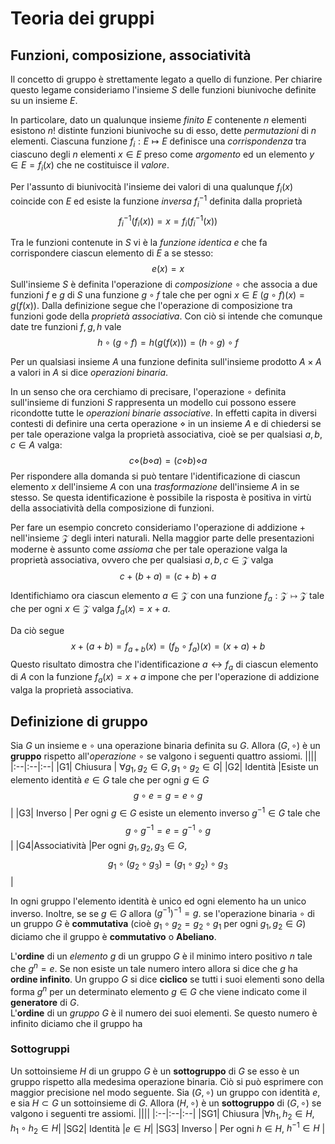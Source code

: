 # Teoria dei gruppi

## Funzioni, composizione, associatività
Il concetto di gruppo è strettamente legato a quello di funzione. Per chiarire questo legame consideriamo l'insieme $S$ delle funzioni biunivoche definite su un insieme $E$. 

In particolare, dato un qualunque insieme *finito* $E$ contenente $n$ elementi esistono $n!$ distinte funzioni biunivoche su di esso, dette *permutazioni* di $n$ elementi. Ciascuna funzione $f_i : E \mapsto E$ definisce una *corrispondenza* tra ciascuno degli $n$ elementi $x \in E$ preso come *argomento* ed un elemento $y \in E =f_i(x)$ che ne costituisce il *valore*. 

Per l'assunto di biunivocità l'insieme dei valori di una qualunque $f_i(x)$ coincide con $E$ ed esiste la funzione *inversa* $f^{-1}_i$ definita dalla proprietà 
$$f^{-1}_i(f_i(x)) = x = f_i(f^{-1}_i(x))$$
  
Tra le funzioni contenute in $S$ vi è la *funzione identica* $e$ che fa corrispondere ciascun elemento di $E$ a se stesso:
$$e(x) = x $$
Sull'insieme $S$ è definita l'operazione di *composizione* $\circ$ che associa a due funzioni $f$ e $g$ di $S$ una funzione $g \circ f$ tale che per ogni $x \in E$ $(g \circ f)(x) = g(f(x))$. Dalla definizione segue che l'operazione di composizione tra funzioni gode della *proprietà associativa*. Con ciò si intende che comunque date tre funzioni $f, g, h$ vale 
$$ h \circ (g \circ f) = h(g(f(x))) =(h \circ g) \circ f $$

Per un qualsiasi insieme $A$ una funzione definita sull'insieme prodotto $A\times A$ a valori in $A$ si dice *operazioni binaria*. 

In un senso che ora cerchiamo di precisare, l'operazione $\circ$ definita sull'insieme di funzioni $S$ rappresenta un modello cui possono essere ricondotte tutte le *operazioni binarie associative*. In effetti capita in diversi contesti di definire una certa operazione $\diamond$ in un insieme $A$ e di chiedersi se per tale operazione valga la proprietà associativa, cioè se per qualsiasi $a, b, c \in A$ valga:
$$ c \diamond (b \diamond a) = (c \diamond b) \diamond a$$
Per rispondere alla domanda si può tentare l'identificazione di ciascun elemento $x$ dell'insieme $A$ con una *trasformazione* dell'insieme $A$ in se stesso. Se questa identificazione è possibile la risposta è positiva in virtù della associatività della composizione di funzioni.

Per fare un esempio concreto consideriamo l'operazione di addizione $+$ nell'insieme $\mathcal Z$ degli interi naturali.  Nella maggior parte delle presentazioni moderne è assunto come *assioma* che per tale operazione valga la proprietà associativa, ovvero che per qualsiasi $a, b, c \in \mathcal Z$ valga
$$c + (b + a) = (c + b) + a$$

Identifichiamo ora ciascun elemento $a \in \mathcal Z$ con una funzione  $f_{a} : \mathcal Z \mapsto \mathcal Z$ tale che per ogni $x \in \mathcal Z$ valga $f_{a}(x) = x + a$. 

Da ciò segue 
$$ x + (a + b) = f_{a+b}(x) = (f_{b} \circ f_{a})(x) = (x+a) + b$$
Questo risultato dimostra che l'identificazione $a \leftrightarrow f_{a}$ di ciascun elemento di $A$ con la funzione $f_{a}(x) = x+a$ impone che per l'operazione di addizione valga la proprietà associativa.  

## Definizione di gruppo
Sia $G$ un insieme e $\circ$ una operazione binaria definita su $G$. Allora $(G, \circ )$ è un **gruppo** rispetto all'*operazione* $\circ$ se valgono i seguenti quattro assiomi.
||||
|:--|:--|:--|
|G1| Chiusura | $\forall g_{1},g_{2} \in G, g_{1} \circ g_{2} \in G$|
|G2| Identità |Esiste un elemento identità $e \in G$ tale che per ogni $g \in G$ $$g \circ e = g = e \circ g $$|
|G3| Inverso | Per ogni $g \in G$ esiste un elemento inverso $g^{-1}  \in G$ tale che $$ g \circ g^{-1} = e = g^{-1} \circ g$$|
|G4|Associatività |Per ogni $g_{1},g_{2},g_{3} \in G$, $$g_{1} \circ (g_{2} \circ g_{3}) = (g_{1} \circ g_{2}) \circ g_{3}$$  |

In ogni gruppo l'elemento identità è unico ed ogni elemento ha un unico inverso. Inoltre, se se $g \in G$ allora ${(g^{-1})}^{-1} = g$.
se l'operazione binaria $\circ$ di un gruppo $G$ è **commutativa** (cioè $g_{1} \circ g_{2} = g_{2} \circ g_{1}$ per ogni $g_{1}, g_{2} \in G$) diciamo che il gruppo è **commutativo** o **Abeliano**.

L'**ordine** di un *elemento* $g$ di un gruppo $G$ è il minimo intero positivo $n$ tale che $g^{n} = e$. Se non esiste un tale numero intero allora si dice che $g$ ha **ordine infinito**. Un gruppo $G$ si dice  **ciclico** se tutti i suoi elementi sono della forma $g^{n}$ per un determinato elemento $g \in G$ che viene indicato come il **generatore** di $G$.  
L'**ordine** di un *gruppo* $G$ è il numero dei suoi elementi. Se questo numero è infinito diciamo che il gruppo ha 

### Sottogruppi ###
Un sottoinsieme $H$ di un gruppo $G$ è un **sottogruppo** di $G$ se esso è un gruppo rispetto alla medesima operazione binaria. Ciò si può esprimere con maggior precisione nel modo seguente. 
Sia $(G, \circ )$ un gruppo con identità $e$, e sia $H \subset G$ un sottoinsieme di $G$. Allora $(H, \circ )$ è un **sottogruppo** di $(G, \circ )$ se valgono i seguenti tre assiomi.
||||
|:--|:--|:--|
|SG1| Chiusura |$\forall h_{1},h_{2} \in H, h_{1} \circ h_{2} \in H$|
|SG2| Identità |$e \in H$|
|SG3| Inverso | Per ogni $h \in H$,  $h^{-1} \in H$ |




 

 


<!--stackedit_data:
eyJoaXN0b3J5IjpbLTEyNjMwMDY2ODYsLTQ1MzY1NTU5NCwtMj
UzOTI5MjMsLTIwNTQxNjk1NzAsLTk1ODU5OTgxNCwtMTI0ODEw
MjAxNiwtMTUwNDE3MTA3LC0xNTExNzMxMDUwLDE5NjkyNzY3ND
EsMjU3MzYwODcsMzg0NzkzNzYxLC0xNzgxNzYwMDg3LC0xMzY5
ODgwNDYyLDExNDcxNDA3MDQsNjcyMzQ2MjkyLC0yMTI1MjYyNT
E4LC0xNTIzMTIwMDc2LC0xOTkwMDE1NzIwLDg2ODU1MjExMiwx
ODkzMDYzODI2LC0xNjQwNjc2NTQyLDE2NTAwMDQ0MjgsMTU3OD
A0NzI5OCwxNjQ4NDU3NDU4LDEyMjQ0NDQzOTAsMTcwMDcwOTI5
OV19
-->